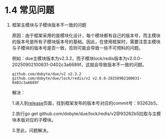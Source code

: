 # 1.4 常见问题

1. 框架主模块与子模块版本不一致的问题

   原因：由于框架采用的是模块化设计，每个模块都有自己的版本号，而主模块的版本号是所有子模块版本号的基础。因此，在使用框架时，需要注意主模块与子模块的版本号是否一致，否则可能会导致一些不可预料的问题。

   例如：due主模块版本为v2.3.2，而子模块lock/redis版本为v2.0.0-20250902100831-0402c3a6689f，这就会导致版本不一致的问题。

   ```text
   github.com/dobyte/due/v2 v2.3.2
   github.com/dobyte/due/lock/redis/v2 v2.0.0-20250902100831-0402c3a6689f
   ```

   解决：

   1.进入到[release](https://github.com/dobyte/due/releases)页面，找到框架发布的版本号对应的commit号：93262b5。

   2.执行go get github.com/dobyte/due/lock/redis/v2@93262b5拉取与主模块本版对应的子模块。

   3.至此，问题解决。